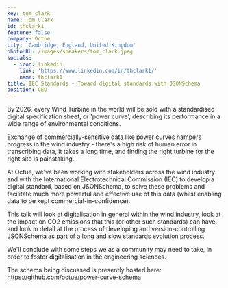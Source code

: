 ```yaml
---
key: tom_clark
name: Tom Clark
id: thclark1
feature: false
company: Octue
city: 'Cambridge, England, United Kingdom'
photoURL: /images/speakers/tom_clark.jpeg
socials:
  - icon: linkedin
    link: 'https://www.linkedin.com/in/thclark1/'
    name: thclark1
title: IEC Standards - Toward digital standards with JSONSchema
position: CEO
---
```

By 2026, every Wind Turbine in the world will be sold with a standardised digital specification sheet, or 'power curve', describing its performance in a wide range of environmental conditions.

Exchange of commercially-sensitive data like power curves hampers progress in the wind industry - there's a high risk of human error in transcribing data, it takes a long time, and finding the right turbine for the right site is painstaking.

At Octue, we've been working with stakeholders across the wind industry and with the International Electrotechnical Commission (IEC) to develop a digital standard, based on JSONSchema, to solve these problems and facilitate much more powerful and effective use of this data (whilst enabling data to be kept commercial-in-confidence).

This talk will look at digitalisation in general within the wind industry, look at the impact on CO2 emissions that this (or other such standards) can have, and look in detail at the process of developing and version-controlling JSONSchema as part of a long and slow standards evolution process.

We'll conclude with some steps we as a community may need to take, in order to foster digitalisation in the engineering sciences.

The schema being discussed is presently hosted here:
https://github.com/octue/power-curve-schema
